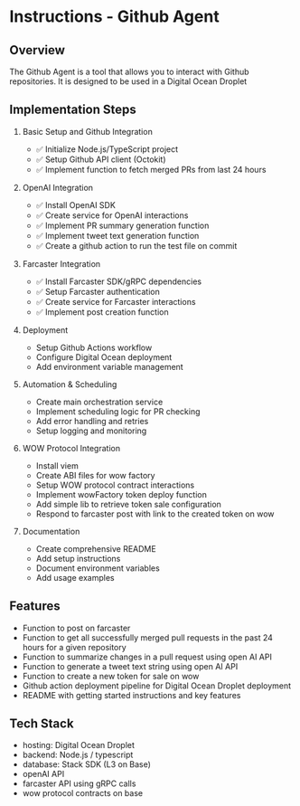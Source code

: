 # Instructions - Github Agent

## Overview

The Github Agent is a tool that allows you to interact with Github repositories. It is designed to be used in a Digital Ocean Droplet

## Implementation Steps

1. Basic Setup and Github Integration

   - ✅ Initialize Node.js/TypeScript project
   - ✅ Setup Github API client (Octokit)
   - ✅ Implement function to fetch merged PRs from last 24 hours

2. OpenAI Integration

   - ✅ Install OpenAI SDK
   - ✅ Create service for OpenAI interactions
   - ✅ Implement PR summary generation function
   - ✅ Implement tweet text generation function
   - ✅ Create a github action to run the test file on commit

3. Farcaster Integration

   - ✅ Install Farcaster SDK/gRPC dependencies
   - ✅ Setup Farcaster authentication
   - ✅ Create service for Farcaster interactions
   - ✅ Implement post creation function

4. Deployment

   - Setup Github Actions workflow
   - Configure Digital Ocean deployment
   - Add environment variable management

5. Automation & Scheduling

   - Create main orchestration service
   - Implement scheduling logic for PR checking
   - Add error handling and retries
   - Setup logging and monitoring

6. WOW Protocol Integration

   - Install viem
   - Create ABI files for wow factory
   - Setup WOW protocol contract interactions
   - Implement wowFactory token deploy function
   - Add simple lib to retrieve token sale configuration
   - Respond to farcaster post with link to the created token on wow

7. Documentation

   - Create comprehensive README
   - Add setup instructions
   - Document environment variables
   - Add usage examples

## Features

- Function to post on farcaster
- Function to get all successfully merged pull requests in the past 24 hours for a given repository
- Function to summarize changes in a pull request using open AI API
- Function to generate a tweet text string using open AI API
- Function to create a new token for sale on wow
- Github action deployment pipeline for Digital Ocean Droplet deployment
- README with getting started instructions and key features

## Tech Stack

- hosting: Digital Ocean Droplet
- backend: Node.js / typescript
- database: Stack SDK (L3 on Base)
- openAI API
- farcaster API using gRPC calls
- wow protocol contracts on base
